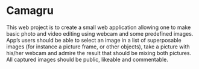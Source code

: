 # Camagru
This web project is to create a small web application allowing one to make basic photo and video editing using webcam and some predefined images. App’s users should be able to select an image in a list of superposable images (for instance a picture frame, or other objects), take a picture with his/her webcam and admire the result that should be mixing both pictures. All captured images should be public, likeable and commentable. 
